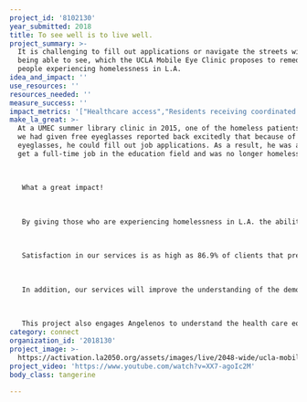 ```yaml
---
project_id: '8102130'
year_submitted: 2018
title: To see well is to live well.
project_summary: >-
  It is challenging to fill out applications or navigate the streets without
  being able to see, which the UCLA Mobile Eye Clinic proposes to remedy for
  people experiencing homelessness in L.A.
idea_and_impact: ''
use_resources: ''
resources_needed: ''
measure_success: ''
impact_metrics: '["Healthcare access","Residents receiving coordinated healthcare services"]'
make_la_great: >-
  At a UMEC summer library clinic in 2015, one of the homeless patients to whom
  we had given free eyeglasses reported back excitedly that because of his new
  eyeglasses, he could fill out job applications. As a result, he was able to
  get a full-time job in the education field and was no longer homeless.
   
   
   
   What a great impact!
   
   
   
   By giving those who are experiencing homelessness in L.A. the ability to see well, we give them the opportunity to start to live well. MCP and UMEC services go where individuals live and work, which improves access to our free care. In fact, 81.3% of clients report that the UMEC-MCP Night Clinic improved their access to other healthcare resources in L.A. In addition, UMEC provides educational packets to give patients more information about their eye conditions and available resources they can utilize. We have found that 69% of patients we examine have a treatable eye condition and that over 90% of them need eyeglasses. Those 69% were treated for refractive error, diabetic retinopathy, glaucoma, pinguecula, pterygium, and cataracts and were provided access to ophthalmic care at UCLA Olive View and Harbor County hospitals which alleviates strain on emergency rooms. An estimated 18 billion dollars could be saved annually if “non-urgent” clinical problems such as correcting refractive error with glasses were treated outside of the emergency room through programs like the UMEC-MCP Night Clinic.
   
   
   
   Satisfaction in our services is as high as 86.9% of clients that prefer our clinic to other free clinics in the L.A. area and 89.6% that prefer the Night Clinic to a hospital emergency department for non-emergency care. Thus, our services have an incredible impact on the quality of life for those experiencing homelessness in L.A.
   
   
   
   In addition, our services will improve the understanding of the demographics and eye health problems of L.A.’s homeless populations, as knowledge of these is scarce. The last study addressing ocular disorders among the homeless in L.A. was published decades ago in 1990. Not only will our findings improve our clinics, but it may also guide future organizations to address the vision health needs of the L.A. homeless population. We share LA2050’s goal to ensure that 100 percent of L.A. residents have access to affordable healthcare services, including vision care.
   
   
   
   This project also engages Angelenos to understand the health care equality issues in their communities and help people experiencing homelessness in L.A. To engage more Angelenos, we will advertise our free eye care to undertreated patients who visit MCP’s multiple clinic sites and use the Night Clinic’s services. In one study (in Hawaii), 49% of the homeless did not know where to go to seek eye care and 68% did not know where to go to obtain eyeglasses. By reaching out to the homeless in the areas we serve, we can reduce these statistics and offer our health services to more people.
category: connect
organization_id: '2018130'
project_image: >-
  https://activation.la2050.org/assets/images/live/2048-wide/ucla-mobile-eye-clinic-umec.jpg
project_video: 'https://www.youtube.com/watch?v=XX7-agoIc2M'
body_class: tangerine

---
```


